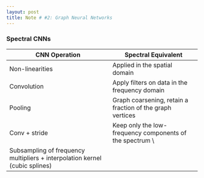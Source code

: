 ```yaml
---
layout: post
title: Note # #2: Graph Neural Networks
---
```

### Spectral CNNs

| CNN Operation        | Spectral Equivalent           |
| ------------- |-------------|
| Non-linearities     	| Applied in the spatial domain |
| Convolution         	| Apply filters on data in the frequency domain |
| Pooling         		| Graph coarsening, retain a fraction of the graph vertices |
| Conv + stride         | Keep only the low-frequency components of the spectrum \\
	Subsampling of frequency multipliers + interpolation kernel (cubic splines) |
